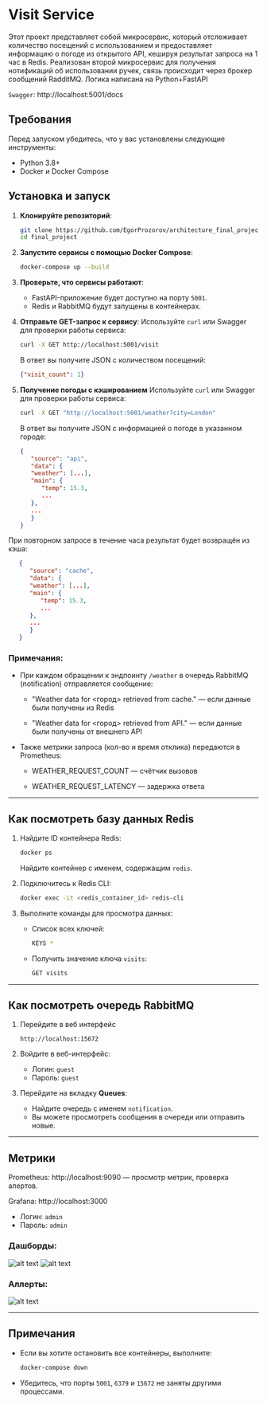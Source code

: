 # Visit Service

Этот проект представляет собой микросервис, который отслеживает количество посещений с использованием и предоставляет информацию о погоде из открытого API, кешируя результат запроса на 1 час в Redis. Реализован второй микросервис для получения нотификаций об использовании ручек, связь происходит через брокер сообщений RadditMQ. Логика написана на Python+FastAPI

`Swagger`: http://localhost:5001/docs

## Требования

Перед запуском убедитесь, что у вас установлены следующие инструменты:
- Python 3.8+
- Docker и Docker Compose

## Установка и запуск

1. **Клонируйте репозиторий**:
   ```bash
   git clone https://github.com/EgorProzorov/architecture_final_project
   cd final_project
   ```

2. **Запустите сервисы с помощью Docker Compose**:
   ```bash
   docker-compose up --build
   ```

3. **Проверьте, что сервисы работают**:
   - FastAPI-приложение будет доступно на порту `5001`.
   - Redis и RabbitMQ будут запущены в контейнерах.

4. **Отправьте GET-запрос к сервису**:
   Используйте `curl` или Swagger для проверки работы сервиса:
   ```bash
   curl -X GET http://localhost:5001/visit
   ```

   В ответ вы получите JSON с количеством посещений:
   ```json
   {"visit_count": 1}
   ```
5. **Получение погоды с кэшированием**
   Используйте `curl` или Swagger для проверки работы сервиса:
   ```bash
   curl -X GET "http://localhost:5001/weather?city=London"
   ```
   В ответ вы получите JSON с информацией о погоде в указанном городе:
   ```json
   {
      "source": "api",
      "data": {
      "weather": [...],
      "main": {
         "temp": 15.3,
         ...
      },
      ...
      }
   }
   ```
При повторном запросе в течение часа результат будет возвращён из кэша:
```json
   {
      "source": "cache",
      "data": {
      "weather": [...],
      "main": {
         "temp": 15.3,
         ...
      },
      ...
      }
   }
   ```
### Примечания:

* При каждом обращении к эндпоинту `/weather` в очередь RabbitMQ (notification) отправляется сообщение:

   * "Weather data for <город> retrieved from cache." — если данные были получены из Redis

   * "Weather data for <город> retrieved from API." — если данные были получены от внешнего API

* Также метрики запроса (кол-во и время отклика) передаются в Prometheus:

   * WEATHER_REQUEST_COUNT — счётчик вызовов

   * WEATHER_REQUEST_LATENCY — задержка ответа



---

## Как посмотреть базу данных Redis

1. Найдите ID контейнера Redis:
   ```bash
   docker ps
   ```
   Найдите контейнер с именем, содержащим `redis`.

2. Подключитесь к Redis CLI:
   ```bash
   docker exec -it <redis_container_id> redis-cli
   ```

3. Выполните команды для просмотра данных:
   - Список всех ключей:
     ```bash
     KEYS *
     ```
   - Получить значение ключа `visits`:
     ```bash
     GET visits
     ```

---

## Как посмотреть очередь RabbitMQ

1. Перейдите в веб интерфейс
   ```
   http://localhost:15672
    ```

2. Войдите в веб-интерфейс:
   - Логин: `guest`
   - Пароль: `guest`

3. Перейдите на вкладку **Queues**:
   - Найдите очередь с именем `notification`.
   - Вы можете просмотреть сообщения в очереди или отправить новые.

---

## Метрики

Prometheus: http://localhost:9090 — просмотр метрик, проверка алертов.

Grafana: http://localhost:3000
- Логин: `admin`
- Пароль: `admin`

### Дашборды:
![alt text](image.png)
![alt text](image-2.png)
### Аллерты:
![alt text](image-1.png)

---

## Примечания

- Если вы хотите остановить все контейнеры, выполните:
  ```bash
  docker-compose down
  ```
- Убедитесь, что порты `5001`, `6379` и `15672` не заняты другими процессами.